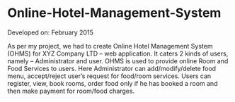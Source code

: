 # Online-Hotel-Management-System

Developed on: February 2015

As per my project, we had to create Online Hotel Management System (OHMS) for XYZ Company LTD – web application. It caters 2 kinds of users, namely – Administrator and user. OHMS is used to provide online Room and Food Services to users. Here Administrator can add/modify/delete food menu, accept/reject user’s request for food/room services. Users can register, view, book rooms, order food only if he has booked a room and then make payment for room/food charges.
